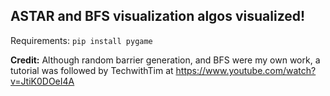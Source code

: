 ## **ASTAR and BFS visualization algos visualized!**  
Requirements: `pip install pygame`  
  
  
      
**Credit:**
Although random barrier generation, and BFS were my own work, a tutorial was followed by TechwithTim at https://www.youtube.com/watch?v=JtiK0DOeI4A
